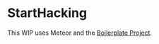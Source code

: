 # StartHacking

This WIP uses Meteor and the [Boilerplate Project](https://github.com/matteodem/meteor-boilerplate).
